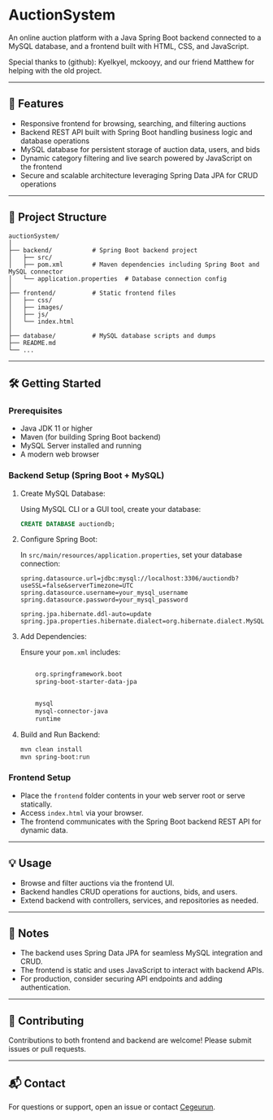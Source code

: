 # AuctionSystem

An online auction platform with a Java Spring Boot backend connected to a MySQL database, and a frontend built with HTML, CSS, and JavaScript.

Special thanks to (github): Kyelkyel, mckooyy, and our friend Matthew for helping with the old project.

---

## 🚀 Features

- Responsive frontend for browsing, searching, and filtering auctions
- Backend REST API built with Spring Boot handling business logic and database operations
- MySQL database for persistent storage of auction data, users, and bids
- Dynamic category filtering and live search powered by JavaScript on the frontend
- Secure and scalable architecture leveraging Spring Data JPA for CRUD operations

---

## 📂 Project Structure

```
auctionSystem/
│
├── backend/           # Spring Boot backend project
│   ├── src/
│   ├── pom.xml        # Maven dependencies including Spring Boot and MySQL connector
│   └── application.properties  # Database connection config
│
├── frontend/          # Static frontend files
│   ├── css/
│   ├── images/
│   ├── js/
│   └── index.html
│
├── database/          # MySQL database scripts and dumps
├── README.md
└── ...
```

---

## 🛠️ Getting Started

### Prerequisites

- Java JDK 11 or higher
- Maven (for building Spring Boot backend)
- MySQL Server installed and running
- A modern web browser

### Backend Setup (Spring Boot + MySQL)

1. Create MySQL Database:

   Using MySQL CLI or a GUI tool, create your database:

   ```sql
   CREATE DATABASE auctiondb;
   ```

2. Configure Spring Boot:

   In `src/main/resources/application.properties`, set your database connection:

   ```properties
   spring.datasource.url=jdbc:mysql://localhost:3306/auctiondb?useSSL=false&serverTimezone=UTC
   spring.datasource.username=your_mysql_username
   spring.datasource.password=your_mysql_password

   spring.jpa.hibernate.ddl-auto=update
   spring.jpa.properties.hibernate.dialect=org.hibernate.dialect.MySQL8Dialect
   ```

3. Add Dependencies:

   Ensure your `pom.xml` includes:

   ```xml
   
       org.springframework.boot
       spring-boot-starter-data-jpa
   
   
       mysql
       mysql-connector-java
       runtime
   
   ```

4. Build and Run Backend:

   ```bash
   mvn clean install
   mvn spring-boot:run
   ```

### Frontend Setup

- Place the `frontend` folder contents in your web server root or serve statically.
- Access `index.html` via your browser.
- The frontend communicates with the Spring Boot backend REST API for dynamic data.

---

## 💡 Usage

- Browse and filter auctions via the frontend UI.
- Backend handles CRUD operations for auctions, bids, and users.
- Extend backend with controllers, services, and repositories as needed.

---

## 📄 Notes

- The backend uses Spring Data JPA for seamless MySQL integration and CRUD.
- The frontend is static and uses JavaScript to interact with backend APIs.
- For production, consider securing API endpoints and adding authentication.

---

## 🤝 Contributing

Contributions to both frontend and backend are welcome! Please submit issues or pull requests.

---

## 📬 Contact

For questions or support, open an issue or contact [Cegeurun](https://github.com/Cegeurun).



